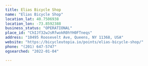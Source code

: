 ```yaml
---
title: Elias Bicycle Shop
name: "Elias Bicycle Shop"
location_lat: 40.7506938
location_lon: -73.8592388
business_status: "OPERATIONAL"
place_id: "ChIJf32wJsRfwokR0hYH0FTneqs"
address: "10495 Roosevelt Ave, Queens, NY 11368, USA"
website: "https://bicycleutopia.io/points/elias-bicycle-shop/"
phone: "(201) 647-5747"
ogsearched: "2022-01-04"

---
```


